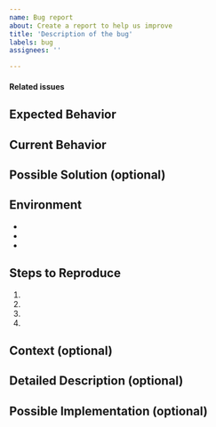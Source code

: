 ```yaml
---
name: Bug report
about: Create a report to help us improve
title: 'Description of the bug'
labels: bug
assignees: ''

---
```


<!--- Provide a general summary of the issue in the Title above -->

#### Related issues
<!--- Link to issues that would be solved with this feature -->

## Expected Behavior
<!--- Tell us what should happen -->

## Current Behavior
<!--- Tell us what happens instead of the expected behavior -->

## Possible Solution (optional)
<!--- Not obligatory, but suggest a fix/reason for the bug, -->

## Environment
<!--- Information about the execution environment -->
* 
* 
* 

## Steps to Reproduce
<!--- Provide a link to a live example, or an unambiguous set of steps to -->
<!--- reproduce this bug. Include code to reproduce, if relevant -->
1.
1.
1.
1.

## Context (optional)
<!--- Not obligatory-->
<!--- How has this issue affected you? What are you trying to accomplish? -->
<!--- Providing context helps us come up with a solution that is most useful in the real world -->

<!--- Provide a general summary of the issue in the Title above -->

## Detailed Description (optional)
<!--- Not obligatory-->
<!--- Provide a detailed description of the change or addition you are proposing -->

## Possible Implementation (optional)
<!--- Not obligatory, but suggest an idea for implementing addition or change -->
